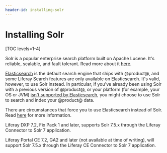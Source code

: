 ```yaml
---
header-id: installing-solr
---
```


# Installing Solr

[TOC levels=1-4]

Solr is a popular enterprise search platform built on Apache Lucene. It's
reliable, scalable, and fault tolerant. Read more about it
[here](http://lucene.apache.org/solr/).

[Elasticsearch](/docs/7-2/deploy/-/knowledge_base/d/configuring-the-liferay-elasticsearch-connector)
is the default search engine that ships with @product@, and some Liferay Search
features are only available on Elasticsearch. It's valid, however, to use Solr
instead. In particular, if you've already been using Solr with a previous
version of @product@, or your platform (for example, your OS or JVM) 
[isn't supported by Elasticsearch](https://www.elastic.co/support/matrix), you might
choose to use Solr to search and index your @product@ data.

There are circumstances that force you to use Elasticsearch instead of Solr.
Read
[here](/docs/7-2/deploy/-/knowledge_base/d/installing-a-search-engine#choosing-a-search-engine)
for more information.

Liferay DXP 7.2, Fix Pack 1 and later, supports Solr 7.5.x through the Liferay
Connector to Solr 7 application.

Liferay Portal CE 7.2, GA2 and later (not available at time of writing), will support
Solr 7.5.x through the Liferay CE Connector to Solr 7 application.
